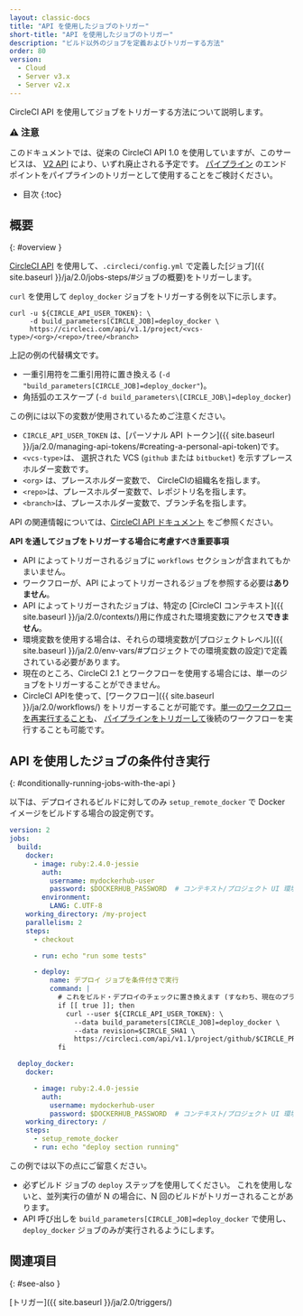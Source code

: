 ```yaml
---
layout: classic-docs
title: "API を使用したジョブのトリガー"
short-title: "API を使用したジョブのトリガー"
description: "ビルド以外のジョブを定義およびトリガーする方法"
order: 80
version:
  - Cloud
  - Server v3.x
  - Server v2.x
---
```



CircleCI API を使用してジョブをトリガーする方法について説明します。

<div class="alert alert-warning" role="alert">
  <p><span style="font-size: 115%; font-weight: bold;">⚠️ 注意</span></p>
  <span> このドキュメントでは、従来の CircleCI API 1.0 を使用していますが、このサービスは、 <a href="https://circleci.com/docs/api/v2/">V2 API</a> により、いずれ廃止される予定です。 <a href="https://circleci.com/docs/api/v2/#trigger-a-new-pipeline">パイプライン</a> のエンドポイントをパイプラインのトリガーとして使用することをご検討ください。</span>
</div>

* 目次
{:toc}

## 概要
{: #overview }

[CircleCI API](https://circleci.com/docs/api/#trigger-a-new-job) を使用して、`.circleci/config.yml` で定義した[ジョブ]({{ site.baseurl }}/ja/2.0/jobs-steps/#ジョブの概要)をトリガーします。

`curl` を使用して `deploy_docker` ジョブをトリガーする例を以下に示します。

```shell
curl -u ${CIRCLE_API_USER_TOKEN}: \
     -d build_parameters[CIRCLE_JOB]=deploy_docker \
     https://circleci.com/api/v1.1/project/<vcs-type>/<org>/<repo>/tree/<branch>
```

上記の例の代替構文です。
- 一重引用符を二重引用符に置き換える (`-d "build_parameters[CIRCLE_JOB]=deploy_docker"`)。
- 角括弧のエスケープ (`-d build_parameters\[CIRCLE_JOB\]=deploy_docker`)

この例には以下の変数が使用されているためご注意ください。
- `CIRCLE_API_USER_TOKEN` は、[パーソナル API トークン]({{ site.baseurl }}/ja/2.0/managing-api-tokens/#creating-a-personal-api-token)です。
- `<vcs-type>`は、 選択された VCS (`github` または `bitbucket`) を示すプレースホルダー変数です。
- `<org>` は、プレースホルダー変数で、 CircleCIの組織名を指します。
- `<repo>`は、プレースホルダー変数で、レポジトリ名を指します。
- `<branch>`は、プレースホルダー変数で、ブランチ名を指します。

API の関連情報については、[CircleCI API ドキュメント](https://circleci.com/docs/api/v2/#section=reference) をご参照ください。

**API を通してジョブをトリガーする場合に考慮すべき重要事項**

- API によってトリガーされるジョブに `workflows` セクションが含まれてもかまいません。
- ワークフローが、API によってトリガーされるジョブを参照する必要は**ありません**。
- API によってトリガーされたジョブは、特定の [CircleCI コンテキスト]({{ site.baseurl }}/ja/2.0/contexts/)用に作成された環境変数にアクセス**できません**。
- 環境変数を使用する場合は、それらの環境変数が[プロジェクトレベル]({{ site.baseurl }}/ja/2.0/env-vars/#プロジェクトでの環境変数の設定)で定義されている必要があります。
- 現在のところ、CircleCI 2.1 とワークフローを使用する場合には、単一のジョブをトリガーすることができません。
- CircleCI APIを使って、[ワークフロー]({{ site.baseurl }}/ja/2.0/workflows/) をトリガーすることが可能です。[単一のワークフローを再実行することも](https://circleci.com/docs/api/v2/#rerun-a-workflow)、 [パイプラインをトリガーして](https://circleci.com/docs/api/v2/#trigger-a-new-pipeline)後続のワークフローを実行することも可能です。

## API を使用したジョブの条件付き実行
{: #conditionally-running-jobs-with-the-api }

以下は、デプロイされるビルドに対してのみ `setup_remote_docker` で Docker イメージをビルドする場合の設定例です。

```yaml
version: 2
jobs:
  build:
    docker:
      - image: ruby:2.4.0-jessie
        auth:
          username: mydockerhub-user
          password: $DOCKERHUB_PASSWORD  # コンテキスト/プロジェクト UI 環境変数を参照します。
        environment:
          LANG: C.UTF-8
    working_directory: /my-project
    parallelism: 2
    steps:
      - checkout

      - run: echo "run some tests"

      - deploy:
          name: デプロイ ジョブを条件付きで実行
          command: |
            # これをビルド・デプロイのチェックに置き換えます (すなわち、現在のブランチが "release")
            if [[ true ]]; then
              curl --user ${CIRCLE_API_USER_TOKEN}: \
                --data build_parameters[CIRCLE_JOB]=deploy_docker \
                --data revision=$CIRCLE_SHA1 \
                https://circleci.com/api/v1.1/project/github/$CIRCLE_PROJECT_USERNAME/$CIRCLE_PROJECT_REPONAME/tree/$CIRCLE_BRANCH
            fi

  deploy_docker:
    docker:

      - image: ruby:2.4.0-jessie
        auth:
          username: mydockerhub-user
          password: $DOCKERHUB_PASSWORD  # コンテキスト/プロジェクト UI 環境変数を参照します。
    working_directory: /
    steps:
      - setup_remote_docker
      - run: echo "deploy section running"
```

この例では以下の点にご留意ください。

- 必ずビルド ジョブの `deploy` ステップを使用してください。 これを使用しないと、並列実行の値が N の場合に、N 回のビルドがトリガーされることがあります。
- API 呼び出しを `build_parameters[CIRCLE_JOB]=deploy_docker` で使用し、`deploy_docker` ジョブのみが実行されるようにします。

## 関連項目
{: #see-also }

[トリガー]({{ site.baseurl }}/ja/2.0/triggers/)
